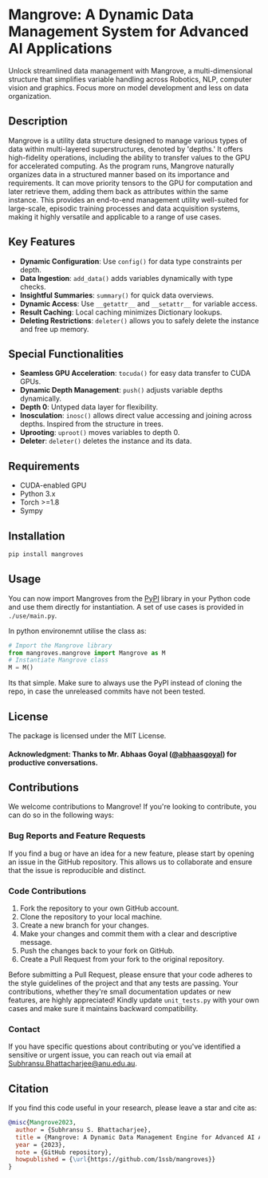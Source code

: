 # Mangrove: A Dynamic Data Management System for Advanced AI Applications

Unlock streamlined data management with Mangrove, a multi-dimensional structure that simplifies variable handling across Robotics, NLP, computer vision and graphics. Focus more on model development and less on data organization.

## Description
Mangrove is a utility data structure designed to manage various types of data within multi-layered superstructures, denoted by 'depths.' It offers high-fidelity operations, including the ability to transfer values to the GPU for accelerated computing. As the program runs, Mangrove naturally organizes data in a structured manner based on its importance and requirements. It can move priority tensors to the GPU for computation and later retrieve them, adding them back as attributes within the same instance. This provides an end-to-end management utility well-suited for large-scale, episodic training processes and data acquisition systems, making it highly versatile and applicable to a range of use cases.

## Key Features
- **Dynamic Configuration**: Use `config()` for data type constraints per depth.
- **Data Ingestion**: `add_data()` adds variables dynamically with type checks.
- **Insightful Summaries**: `summary()` for quick data overviews.
- **Dynamic Access**: Use `__getattr__` and `__setattr__` for variable access.
- **Result Caching**: Local caching minimizes Dictionary lookups.
- **Deleting Restrictions**: `deleter()` allows you to safely delete the instance and free up memory.

## Special Functionalities
- **Seamless GPU Acceleration**: `tocuda()` for easy data transfer to CUDA GPUs.
- **Dynamic Depth Management**: `push()` adjusts variable depths dynamically.
- **Depth 0**: Untyped data layer for flexibility.
- **Inosculation**: `inosc()` allows direct value accessing and joining across depths. Inspired from the structure in trees.
- **Uprooting**: `uproot()` moves variables to depth 0.
- **Deleter**: `deleter()` deletes the instance and its data.

## Requirements
- CUDA-enabled GPU
- Python 3.x
- Torch >=1.8
- Sympy
  
## Installation

```bash
pip install mangroves
```

## Usage

You can now import Mangroves from the [PyPI](https://pypi.org/project/mangroves/) library in your Python code and use them directly for instantiation. A set of use cases is provided in ```./use/main.py```.

In python environemnt utilise the class as:

```python
# Import the Mangrove library
from mangroves.mangrove import Mangrove as M
# Instantiate Mangrove class
M = M()
```
Its that simple. Make sure to always use the PyPI instead of cloning the repo, in case the unreleased commits have not been tested.

## License

The package is licensed under the MIT License.

#### Acknowledgment: Thanks to Mr. Abhaas Goyal ([@abhaasgoyal](https://github.com/abhaasgoyal)) for productive conversations. 

## Contributions

We welcome contributions to Mangrove! If you're looking to contribute, you can do so in the following ways:

### Bug Reports and Feature Requests
If you find a bug or have an idea for a new feature, please start by opening an issue in the GitHub repository. This allows us to collaborate and ensure that the issue is reproducible and distinct.

### Code Contributions
1. Fork the repository to your own GitHub account.
2. Clone the repository to your local machine.
3. Create a new branch for your changes.
4. Make your changes and commit them with a clear and descriptive message.
5. Push the changes back to your fork on GitHub.
6. Create a Pull Request from your fork to the original repository.

Before submitting a Pull Request, please ensure that your code adheres to the style guidelines of the project and that any tests are passing. Your contributions, whether they're small documentation updates or new features, are highly appreciated! Kindly update `unit_tests.py` with your own cases and make sure it maintains backward compatibility.

### Contact

If you have specific questions about contributing or you've identified a sensitive or urgent issue, you can reach out via email at [Subhransu.Bhattacharjee@anu.edu.au](mailto:Subhransu.Bhattacharjee@anu.edu.au).

## Citation

If you find this code useful in your research, please leave a star and cite as:

```bibtex
@misc{Mangrove2023,
  author = {Subhransu S. Bhattacharjee},
  title = {Mangrove: A Dynamic Data Management Engine for Advanced AI Applications},
  year = {2023},
  note = {GitHub repository},
  howpublished = {\url{https://github.com/1ssb/mangroves}}
}
```
